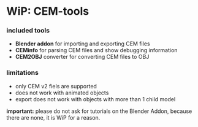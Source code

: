 # WiP: CEM-tools

### included tools

- **Blender addon** for importing and exporting CEM files
- **CEMinfo** for parsing CEM files and show debugging information
- **CEM2OBJ** converter for converting CEM files to OBJ

### limitations
- only CEM v2 fiels are supported
- does not work with animated objects
- export does not work with objects with more than 1 child model


**important:** please do not ask for tutorials on the Blender Addon, because there are none, it is WiP for a reason.
